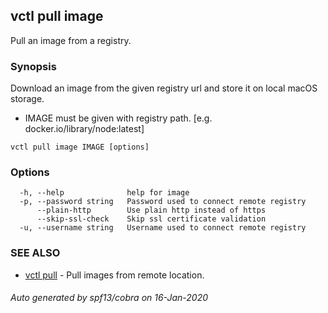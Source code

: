 ## vctl pull image

Pull an image from a registry.

### Synopsis

Download an image from the given registry url and store it on local macOS storage.
* IMAGE must be given with registry path. [e.g. docker.io/library/node:latest]

```
vctl pull image IMAGE [options]
```

### Options

```
  -h, --help              help for image
  -p, --password string   Password used to connect remote registry
      --plain-http        Use plain http instead of https
      --skip-ssl-check    Skip ssl certificate validation
  -u, --username string   Username used to connect remote registry
```

### SEE ALSO

* [vctl pull](vctl_pull.md)	 - Pull images from remote location.

###### Auto generated by spf13/cobra on 16-Jan-2020
